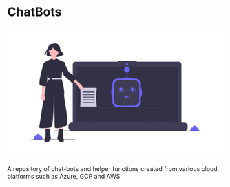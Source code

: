 # ChatBots

![](pics/bot.png)

A repository of chat-bots and helper functions created from various cloud platforms such as Azure, GCP and AWS
